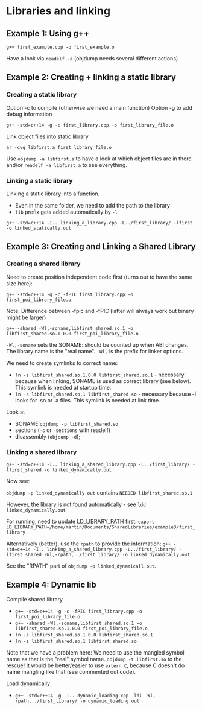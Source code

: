 # Libraries and linking

## Example 1: Using g++

`g++ first_example.cpp -o first_example.o`

Have a look via `readelf -a` (objdump needs several different actions)

## Example 2: Creating + linking a static library

### Creating a static library

Option -c to compile (otherwise we need a main function)
Option -g to add debug information

`g++ -std=c++14 -g -c first_library.cpp -o first_library_file.o`

Link object files into static library

`ar -cvq libfirst.a first_library_file.o`

Use `objdump -a libfirst.a` to have a look at which object files are in there and/or `readelf -a libfirst.a` to see everything.

### Linking a static library

Linking a static library into a function.

- Even in the same folder, we need to add the path to the library
- `lib` prefix gets added automatically by `-l`

`g++ -std=c++14 -I.. linking_a_library.cpp -L../first_library/ -lfirst -o linked_statically.out`

## Example 3: Creating and Linking a Shared Library

### Creating a shared library

Need to create position independent code first (turns out to have the same size here):

`g++ -std=c++14 -g -c -fPIC first_library.cpp -o first_poi_library_file.o`

Note: Difference between -fpic and -fPIC (latter will always work but binary might be larger)

`g++ -shared -Wl,-soname,libfirst_shared.so.1 -o libfirst_shared.so.1.0.0 first_poi_library_file.o`

`-Wl,-soname` sets the SONAME: should be counted up when ABI changes. The library name is the "real name".
`-Wl,` is the prefix for linker options.

We need to create symlinks to correct name:

- `ln -s libfirst_shared.so.1.0.0 libfirst_shared.so.1` - necessary because when linking, SONAME is used as correct library (see below). This symlink is needed at startup time.
- `ln -s libfirst_shared.so.1 libfirst_shared.so` - necessary because -l looks for .so or .a files. This symlink is needed at link time.

Look at 
- SONAME:`objdump -p libfirst_shared.so`
- sections (`-s` or `-sections` with readelf)
- disassembly (`objdump -d`);

### Linking a shared library

`g++ -std=c++14 -I.. linking_a_shared_library.cpp -L../first_library/ -lfirst_shared -o linked_dynamically.out`

Now see:

`objdump -p linked_dynamically.out` contains `NEEDED libfirst_shared.so.1`

However, the library is not found automatically - see `ldd linked_dynamically.out`

For running, need to update LD_LIBRARY_PATH first:
`export LD_LIBRARY_PATH=/home/martin/Documents/SharedLibraries/example3/first_library`

Alternatively (better), use the `rpath` to provide the information:
`g++ -std=c++14 -I.. linking_a_shared_library.cpp -L../first_library/ -lfirst_shared -Wl,-rpath,../first_library/ -o linked_dynamically.out`

See the "RPATH" part of `objdump -p linked_dynamicall.out`.

## Example 4: Dynamic lib

Compile shared library
- `g++ -std=c++14 -g -c -fPIC first_library.cpp -o first_poi_library_file.o`
- `g++ -shared -Wl,-soname,libfirst_shared.so.1 -o libfirst_shared.so.1.0.0 first_poi_library_file.o`
- `ln -s libfirst_shared.so.1.0.0 libfirst_shared.so.1` 
- `ln -s libfirst_shared.so.1 libfirst_shared.so` 

Note that we have a problem here: We need to use the mangled symbol name as that is the "real" symbol name. `objdump -t libfirst.so` to the rescue!
It would be better/easier to use `extern C`, because C doesn't do name mangling like that (see commented out code).

Load dynamically
- `g++ -std=c++14 -g -I.. dynamic_loading.cpp -ldl -Wl,-rpath,../first_library/ -o dynamic_loading.out`